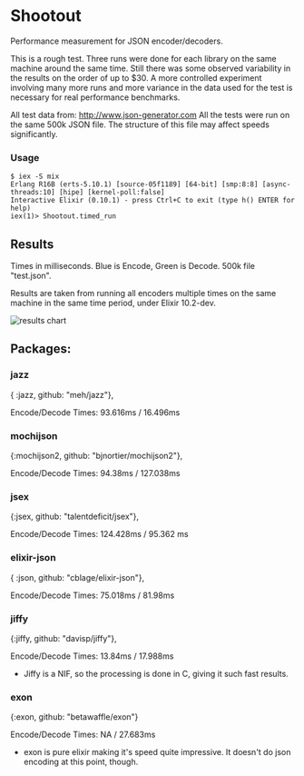 # Shootout

Performance measurement for JSON encoder/decoders.

This is a rough test.  Three runs were done for each library on the same machine around the same time.  Still there was
some observed variability in the results on the order of up to $30.  A more controlled experiment involving many more runs 
and more variance in the data used for the test is necessary for real performance benchmarks. 

All test data from: http://www.json-generator.com  All the tests were run on the same 500k JSON file.  The structure of this 
file may affect speeds significantly. 

### Usage

	$ iex -S mix
	Erlang R16B (erts-5.10.1) [source-05f1189] [64-bit] [smp:8:8] [async-threads:10] [hipe] [kernel-poll:false]
	Interactive Elixir (0.10.1) - press Ctrl+C to exit (type h() ENTER for help)
	iex(1)> Shootout.timed_run

## Results
Times in milliseconds. Blue is Encode, Green is Decode. 500k file "test.json".

Results are taken from running all encoders multiple times on the same machine in the same time period, under Elixir 10.2-dev.

![results chart](https://raw.github.com/n1rvana/Shootout/master/chart.jpg "Results")

## Packages:

### jazz
{ :jazz, github: "meh/jazz"},

Encode/Decode Times:  93.616ms / 16.496ms

### mochijson
{:mochijson2, github: "bjnortier/mochijson2"},

Encode/Decode Times: 94.38ms / 127.038ms

### jsex
{:jsex, github: "talentdeficit/jsex"},

Encode/Decode Times: 124.428ms / 95.362 ms

### elixir-json
{ :json, github: "cblage/elixir-json"},

Encode/Decode Times: 75.018ms / 81.98ms

### jiffy
{:jiffy, github: "davisp/jiffy"},

Encode/Decode Times: 13.84ms / 17.988ms

- Jiffy is a NIF, so the processing is done in C, giving it such fast results.

### exon
{:exon, github: "betawaffle/exon"}

Encode/Decode Times:  NA / 27.683ms

- exon is pure elixir making it's speed quite impressive.  It doesn't do json encoding at this point, though.

